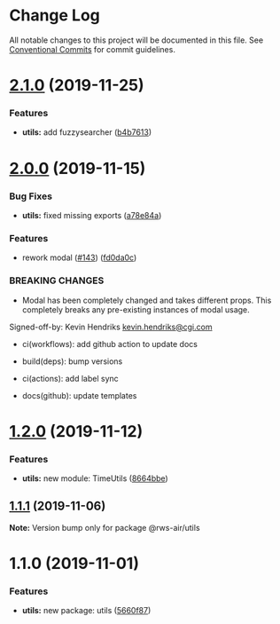 # Change Log

All notable changes to this project will be documented in this file.
See [Conventional Commits](https://conventionalcommits.org) for commit guidelines.

# [2.1.0](https://github.com/RWS-NL/air-node-packages/compare/@rws-air/utils@2.0.0...@rws-air/utils@2.1.0) (2019-11-25)


### Features

* **utils:** add fuzzysearcher ([b4b7613](https://github.com/RWS-NL/air-node-packages/commit/b4b761317489e203aa70c8c3355e7329aa1a78eb))





# [2.0.0](https://github.com/RWS-NL/air-node-packages/compare/@rws-air/utils@1.2.0...@rws-air/utils@2.0.0) (2019-11-15)


### Bug Fixes

* **utils:** fixed missing exports ([a78e84a](https://github.com/RWS-NL/air-node-packages/commit/a78e84a59efae795b4618702f143b8580e8d9abf))


### Features

* rework modal ([#143](https://github.com/RWS-NL/air-node-packages/issues/143)) ([fd0da0c](https://github.com/RWS-NL/air-node-packages/commit/fd0da0c38de50e687c36e6b1a547321eb085a2cd))


### BREAKING CHANGES

* Modal has been completely changed and takes different props. This completely breaks any pre-existing instances of modal usage.

Signed-off-by: Kevin Hendriks <kevin.hendriks@cgi.com>

* ci(workflows): add github action to update docs

* build(deps): bump versions

* ci(actions): add label sync

* docs(github): update templates





# [1.2.0](https://github.com/RWS-NL/air-node-packages/compare/@rws-air/utils@1.1.1...@rws-air/utils@1.2.0) (2019-11-12)


### Features

* **utils:** new module: TimeUtils ([8664bbe](https://github.com/RWS-NL/air-node-packages/commit/8664bbea9e04d0f7ece9cd03bcf2795446de9c3f))





## [1.1.1](https://github.com/RWS-NL/air-node-packages/compare/@rws-air/utils@1.1.0...@rws-air/utils@1.1.1) (2019-11-06)

**Note:** Version bump only for package @rws-air/utils





# 1.1.0 (2019-11-01)


### Features

* **utils:** new package: utils ([5660f87](https://github.com/RWS-NL/air-node-packages/commit/5660f8797182c99e6e063f4cbd668bcc1413f85a))
